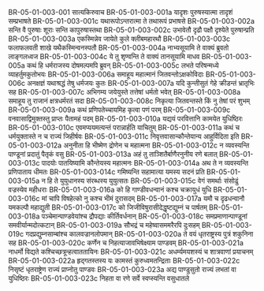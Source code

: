 BR-05-01-003-001	सात्यकिरुवाच
BR-05-01-003-001a	यादृशः पुरुषस्यात्मा तादृशं सम्प्रभाषते
BR-05-01-003-001c	यथारूपोऽन्तरात्मा ते तथारूपं प्रभाषसे
BR-05-01-003-002a	सन्ति वै पुरुषाः शूराः सन्ति कापुरुषास्तथा
BR-05-01-003-002c	उभावेतौ दृढौ पक्षौ दृश्येते पुरुषान्प्रति
BR-05-01-003-003a	एकस्मिन्नेव जायेते कुले क्लीबमहारथौ
BR-05-01-003-003c	फलाफलवती शाखे यथैकस्मिन्वनस्पतौ
BR-05-01-003-004a	नाभ्यसूयामि ते वाक्यं ब्रुवतो लाङ्गलध्वज
BR-05-01-003-004c	ये तु शृण्वन्ति ते वाक्यं तानसूयामि माधव
BR-05-01-003-005a	कथं हि धर्मराजस्य दोषमल्पमपि ब्रुवन्
BR-05-01-003-005c	लभते परिषन्मध्ये व्याहर्तुमकुतोभयः
BR-05-01-003-006a	समाहूय महात्मानं जितवन्तोऽक्षकोविदाः
BR-05-01-003-006c	अनक्षज्ञं यथाश्रद्धं तेषु धर्मजयः कुतः
BR-05-01-003-007a	यदि कुन्तीसुतं गेहे क्रीडन्तं भ्रातृभिः सह
BR-05-01-003-007c	अभिगम्य जयेयुस्ते तत्तेषां धर्मतो भवेत्
BR-05-01-003-008a	समाहूय तु राजानं क्षत्रधर्मरतं सदा
BR-05-01-003-008c	निकृत्या जितवन्तस्ते किं नु तेषां परं शुभम्
BR-05-01-003-009a	कथं प्रणिपतेच्चायमिह कृत्वा पणं परम्
BR-05-01-003-009c	वनवासाद्विमुक्तस्तु प्राप्तः पैतामहं पदम्
BR-05-01-003-010a	यद्ययं परवित्तानि कामयेत युधिष्ठिरः
BR-05-01-003-010c	एवमप्ययमत्यन्तं परान्नार्हति याचितुम्
BR-05-01-003-011a	कथं च धर्मयुक्तास्ते न च राज्यं जिहीर्षवः
BR-05-01-003-011c	निवृत्तवासान्कौन्तेयान्य आहुर्विदिता इति
BR-05-01-003-012a	अनुनीता हि भीष्मेण द्रोणेन च महात्मना
BR-05-01-003-012c	न व्यवस्यन्ति पाण्डूनां प्रदातुं पैतृकं वसु
BR-05-01-003-013a	अहं तु ताञ्शितैर्बाणैरनुनीय रणे बलात्
BR-05-01-003-013c	पादयोः पातयिष्यामि कौन्तेयस्य महात्मनः
BR-05-01-003-014a	अथ ते न व्यवस्यन्ति प्रणिपाताय धीमतः
BR-05-01-003-014c	गमिष्यन्ति सहामात्या यमस्य सदनं प्रति
BR-05-01-003-015a	न हि ते युयुधानस्य संरब्धस्य युयुत्सतः
BR-05-01-003-015c	वेगं समर्थाः संसोढुं वज्रस्येव महीधराः
BR-05-01-003-016a	को हि गाण्डीवधन्वानं कश्च चक्रायुधं युधि
BR-05-01-003-016c	मां चापि विषहेत्को नु कश्च भीमं दुरासदम्
BR-05-01-003-017a	यमौ च दृढधन्वानौ यमकल्पौ महाद्युती
BR-05-01-003-017c	को जिजीविषुरासीदेद्धृष्टद्युम्नं च पार्षतम्
BR-05-01-003-018a	पञ्चेमान्पाण्डवेयांश्च द्रौपद्याः कीर्तिवर्धनान्
BR-05-01-003-018c	समप्रमाणान्पाण्डूनां समवीर्यान्मदोत्कटान्
BR-05-01-003-019a	सौभद्रं च महेष्वासममरैरपि दुःसहम्
BR-05-01-003-019c	गदप्रद्युम्नसाम्बांश्च कालवज्रानलोपमान्
BR-05-01-003-020a	ते वयं धृतराष्ट्रस्य पुत्रं शकुनिना सह
BR-05-01-003-020c	कर्णेन च निहत्याजावभिषेक्ष्याम पाण्डवम्
BR-05-01-003-021a	नाधर्मो विद्यते कश्चिच्छत्रून्हत्वाततायिनः
BR-05-01-003-021c	अधर्म्यमयशस्यं च शात्रवाणां प्रयाचनम्
BR-05-01-003-022a	हृद्गतस्तस्य यः कामस्तं कुरुध्वमतन्द्रिताः
BR-05-01-003-022c	निसृष्टं धृतराष्ट्रेण राज्यं प्राप्नोतु पाण्डवः
BR-05-01-003-023a	अद्य पाण्डुसुतो राज्यं लभतां वा युधिष्ठिरः
BR-05-01-003-023c	निहता वा रणे सर्वे स्वप्स्यन्ति वसुधातले
